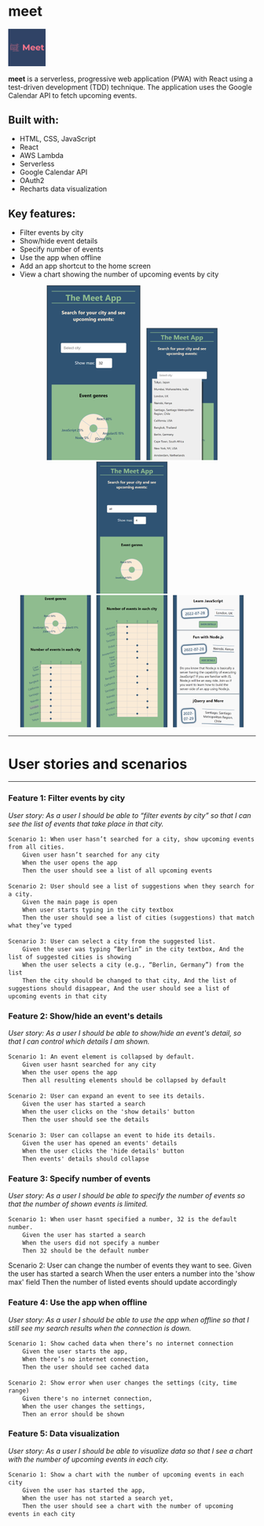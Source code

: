 # meet

<img src="public/logo192.png"
       alt="meet app logo"
       width=15%>

**meet** is a serverless, progressive web application (PWA) with React using a test-driven development (TDD) technique. The application uses the Google Calendar API to fetch upcoming events.


## Built with:
- HTML, CSS, JavaScript
- React
- AWS Lambda
- Serverless
- Google Calendar API
- OAuth2
- Recharts data visualization

## Key features:
- Filter events by city
- Show/hide event details
- Specify number of events
- Use the app when offline
- Add an app shortcut to the home screen
- View a chart showing the number of upcoming events by city

<div align="center">
    <img src="img/start.png"
        alt="screenshot of meet app welcome page"
        >
    <img src="img/filter-by-city.png"
        alt="screenshot of data visualization"
        width=30%>
    <img src="img/limit-number.png"
        alt="screenshot of city search input"
        width=30%>
</div>

<div align="center">
    <img src="img/graphs.png"
        alt="screenshot of meet app welcome page"
        width=30%>
    <img src="img/scatter.png"
        alt="screenshot of data visualization"
        width=30%>
    <img src="img/details.png"
        alt="screenshot of city search input"
        width=30%>
</div>

---
# User stories and scenarios
---

### **Feature 1: Filter events by city**

*User story: 
    As a user
    I should be able to “filter events by city”
    so that I can see the list of events that take place in that city.*

    Scenario 1: When user hasn’t searched for a city, show upcoming events from all cities.
		Given user hasn’t searched for any city
		When the user opens the app
		Then the user should see a list of all upcoming events

    Scenario 2: User should see a list of suggestions when they search for a city.
		Given the main page is open
		When user starts typing in the city textbox
		Then the user should see a list of cities (suggestions) that match what they’ve typed

    Scenario 3: User can select a city from the suggested list.
		Given the user was typing “Berlin” in the city textbox, And the list of suggested cities is showing
		When the user selects a city (e.g., “Berlin, Germany”) from the list
		Then the city should be changed to that city, And the list of suggestions should disappear, And the user should see a list of upcoming events in that city


### **Feature 2: Show/hide an event's details**

*User story: 
    As a user
    I should be able to show/hide an event's detail,
    so that I can control which details I am shown.*

	Scenario 1: An event element is collapsed by default.
        Given user hasnt searched for any city
        When the user opens the app
        Then all resulting elements should be collapsed by default

    Scenario 2: User can expand an event to see its details.
        Given the user has started a search
        When the user clicks on the 'show details' button
        Then the user should see the details
        
    Scenario 3: User can collapse an event to hide its details.
        Given the user has opened an events' details
        When the user clicks the 'hide details' button
        Then events' details should collapse


### **Feature 3: Specify number of events**

*User story: 
    As a user
    I should be able to specify the number of events
    so that the number of shown events is limited.*

	Scenario 1: When user hasnt specified a number, 32 is the default number.
        Given the user has started a search
        When the users did not specify a number
        Then 32 should be the default number
	
Scenario 2: User can change the number of events they want to see.
        Given the user has started a search
        When the user enters a number into the 'show max' field
        Then the number of listed events should update accordingly


### **Feature 4: Use the app when offline**

*User story: 
    As a user
    I should be able to use the app when offline
    so that I still see my search results when the connection is down.*

	Scenario 1: Show cached data when there’s no internet connection
		Given the user starts the app,
		When there’s no internet connection,
		Then the user should see cached data

	Scenario 2: Show error when user changes the settings (city, time range)
		Given there's no internet connection,
		When the user changes the settings,
		Then an error should be shown


### **Feature 5: Data visualization**

*User story: 
    As a user
    I should be able to visualize data
    so that I see a chart with the number of upcoming events in each city.*

	Scenario 1: Show a chart with the number of upcoming events in each city
		Given the user has started the app,
		When the user has not started a search yet,
		Then the user should see a chart with the number of upcoming events in each city